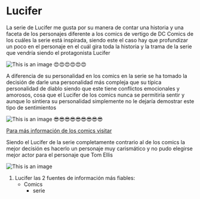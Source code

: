 # Lucifer
La serie de Lucifer me gusta por su manera de contar una historia y una faceta de los personajes diferente a los comics de vertigo de DC Comics de los cuáles la serie está inspirada, siendo este el caso hay que profundizar un poco en el personaje en el cuál gira toda la historia y la trama de la serie que vendría siendo el protagonista Lucifer

![This is an image](https://gogocatrina.com/wp-content/uploads/2021/06/lucifer-en-los-comics-660x400@2x.jpg)
:heart_eyes::heart_eyes::heart_eyes::heart_eyes::heart_eyes::heart_eyes:

A diferencia de su personalidad en los comics en la serie se ha tomado la decisión de darle una personalidad más compleja que su típica personalidad de diablo siendo que este tiene conflictos emocionales y amorosos, cosa que el Lucifer de los comics nunca se permitiría sentir y aunque lo sintiera su personalidad simplemente no le dejaría demostrar este tipo de sentimientos

![This is an image](https://gogocatrina.com/wp-content/uploads/2021/06/lucifer-comics.jpg)
:sunglasses::sunglasses::sunglasses::sunglasses::sunglasses::sunglasses::sunglasses::sunglasses::sunglasses:

[Para más información de los comics visitar](https://gogocatrina.com/comics/el-otro-lado-de-lucifer-morningstar-en-los-comics/)

Siendo el Lucifer de la serie completamente contrario al de los comics la mejor decisión es hacerlo un personaje muy carismático y no pudo elegirse mejor actor para el personaje que Tom Ellis

![This is an image](https://hips.hearstapps.com/hmg-prod.s3.amazonaws.com/images/tom-ellis-1599130433.jpg)

1. Lucifer las 2 fuentes de información más fiables:
   - Comics
     - serie
